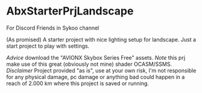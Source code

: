 # AbxStarterPrjLandscape

For Discord Friends in Sykoo channel

(As promised) A starter project with nice lighting setup for landscape.
Just a start project to play with settings.

*Advice* download the "AVIONX Skybox Series Free" assets.
*Note* this prj make use of this great (obviously not mine) shader OCASM/SSMS.
*Disclaimer* Project provided "as is", use at your own risk, I'm not responsible for any physical damage, pc damage or anything bad could happen in a reach of 2.000 km where this project is saved or running.

